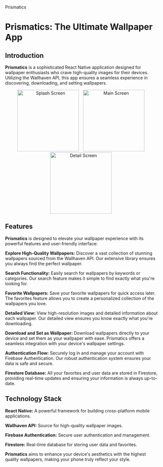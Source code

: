 Prismatics
# Prismatics: The Ultimate Wallpaper App

## Introduction

**Prismatics** is a sophisticated React Native application designed for wallpaper enthusiasts who crave high-quality images for their devices. Utilizing the Wallhaven API, this app ensures a seamless experience in discovering, downloading, and setting wallpapers.

<p align="center">
  <img src="https://firebasestorage.googleapis.com/v0/b/r-n-lab-2.appspot.com/o/Simulator%20Screenshot%20-%20iPhone%2015%20Pro%20-%202024-08-06%20at%2017.50.03.png?alt=media&token=a8c53e62-5539-4926-9a78-b037654078db" alt="Splash Screen" width="200" style="margin-right: 10px;" />
  <img src="https://firebasestorage.googleapis.com/v0/b/r-n-lab-2.appspot.com/o/Simulator%20Screenshot%20-%20iPhone%2015%20Pro%20-%202024-08-06%20at%2017.51.08.png?alt=media&token=fbda6670-342f-4b42-a789-afaa7dd223b7" alt="Main Screen" width="200" style="margin-right: 10px;" />
  <img src="https://firebasestorage.googleapis.com/v0/b/r-n-lab-2.appspot.com/o/Simulator%20Screenshot%20-%20iPhone%2015%20Pro%20-%202024-08-06%20at%2017.51.19.png?alt=media&token=822fb66c-cab2-4c83-b6a9-6b6b254e35fb" alt="Detail Screen" width="200" style="margin-right: 10px;" />
</p>

## Features
**Prismatics** is designed to elevate your wallpaper experience with its powerful features and user-friendly interface:

**Explore High-Quality Wallpapers:** Discover a vast collection of stunning wallpapers sourced from the Wallhaven API. Our extensive library ensures you always find the perfect wallpaper.

**Search Functionality:** Easily search for wallpapers by keywords or categories. Our search feature makes it simple to find exactly what you're looking for.

**Favorite Wallpapers:** Save your favorite wallpapers for quick access later. The favorites feature allows you to create a personalized collection of the wallpapers you love.

**Detailed View:** View high-resolution images and detailed information about each wallpaper. Our detailed view ensures you know exactly what you're downloading.

**Download and Set as Wallpaper:** Download wallpapers directly to your device and set them as your wallpaper with ease. Prismatics offers a seamless integration with your device's wallpaper settings.

**Authentication Flow:** Securely log in and manage your account with Firebase Authentication. Our robust authentication system ensures your data is safe and secure.

**Firestore Database:** All your favorites and user data are stored in Firestore, providing real-time updates and ensuring your information is always up-to-date.

## Technology Stack

**React Native:** A powerful framework for building cross-platform mobile applications.

**Wallhaven API:** Source for high-quality wallpaper images.

**Firebase Authentication:** Secure user authentication and management.

**Firestore:** Real-time database for storing user data and favorites.

**Prismatics** aims to enhance your device's aesthetics with the highest quality wallpapers, making your phone truly reflect your style.
